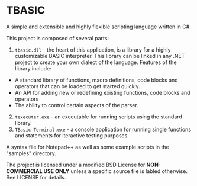 # TBASIC
A simple and extensible and highly flexible scripting language written in C#.

This project is composed of several parts:

1. `tbasic.dll` - the heart of this application, is a library for a highly customizable BASIC interpreter. This library can be linked in any .NET project to create your own dialect of the language.
  Features of the library include:
  - A standard library of functions, macro definitions, code blocks and operators that can be loaded to get started quickly.
  - An API for adding new or redefining existing functions, code blocks and operators
  - The ability to control certain aspects of the parser.
2. `texecuter.exe` - an executable for running scripts using the standard library.
3. `TBasic Terminal.exe` - a console application for running single functions and statements for iteractive testing purposes.

A syntax file for Notepad++ as well as some example scripts in the "samples" directory.

The project is licensed under a modified BSD License for **NON-COMMERCIAL USE ONLY** unless a specific source file is labled otherwise. See LICENSE for details.
